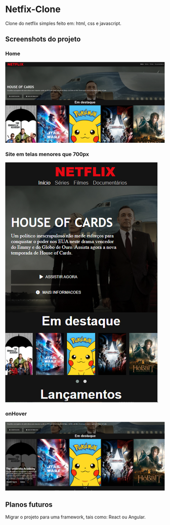 # Netfix-Clone

Clone do netflix simples feito em: html, css e javascript.

## Screenshots do projeto
### Home
![Página home](https://github.com/LukeRekt/clone-interface-neflix/blob/main/Screenshot_1.PNG?raw=true)

### Site em telas menores que 700px
![telas menores](https://github.com/LukeRekt/clone-interface-neflix/blob/main/Screenshot_2.PNG?raw=true)

### onHover
![telas menores](https://github.com/LukeRekt/clone-interface-neflix/blob/main/Screenshot_3.PNG?raw=true)

## Planos futuros

Migrar o projeto para uma framework, tais como: React ou Angular.
